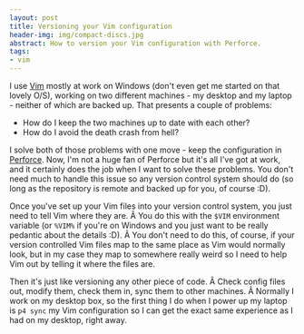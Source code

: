 ```yaml
---
layout: post
title: Versioning your Vim configuration
header-img: img/compact-discs.jpg
abstract: How to version your Vim configuration with Perforce.
tags:
- vim
---
```

I use [Vim](http://www.vim.org) mostly at work on Windows (don't even get me started on that lovely O/S), working on two different machines - my desktop and my laptop - neither of which are backed up. That presents a couple of problems:

- How do I keep the two machines up to date with each other?
- How do I avoid the death crash from hell?

I solve both of those problems with one move - keep the configuration in [Perforce](http://www.perforce.com). Now, I'm not a huge fan of Perforce but it's all I've got at work, and it certainly does the job when I want to solve these problems. You don't need much to handle this issue so any version control system should do (so long as the repository is remote and backed up for you, of course :D).

Once you've set up your Vim files into your version control system, you just need to tell Vim where they are. Â You do this with the `$VIM` environment variable (or `%VIM%` if you're on Windows and you just want to be really pedantic about the details :D). Â You don't need to do this, of course, if your version controlled Vim files map to the same place as Vim would normally look, but in my case they map to somewhere really weird so I need to help Vim out by telling it where the files are.

Then it's just like versioning any other piece of code. Â Check config files out, modify them, check them in, sync them to other machines. Â Normally I work on my desktop box, so the first thing I do when I power up my laptop is `p4 sync` my Vim configuration so I can get the exact same experience as I had on my desktop, right away.
